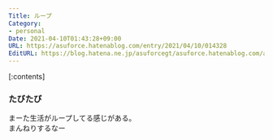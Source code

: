 ```yaml
---
Title: ループ
Category:
- personal
Date: 2021-04-10T01:43:28+09:00
URL: https://asuforce.hatenablog.com/entry/2021/04/10/014328
EditURL: https://blog.hatena.ne.jp/asuforcegt/asuforce.hatenablog.com/atom/entry/26006613714326002
---
```


[:contents]

### たびたび

まーた生活がループしてる感じがある。  
まんねりするなー


